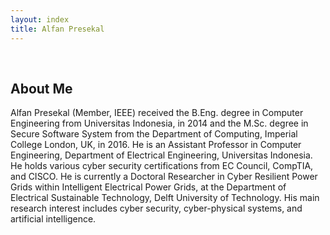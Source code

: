 ```yaml
---
layout: index
title: Alfan Presekal
---
```


<br/>


## About Me

Alfan Presekal (Member, IEEE) received the B.Eng. degree in Computer Engineering from Universitas Indonesia, in 2014 and the M.Sc. degree in Secure Software System from the Department of Computing, Imperial College London, UK, in 2016. He is an Assistant Professor in Computer Engineering, Department of Electrical Engineering, Universitas Indonesia. He holds various cyber security certifications from EC Council, CompTIA, and CISCO. He is currently a Doctoral Researcher in Cyber Resilient Power Grids within Intelligent Electrical Power Grids, at the Department of Electrical Sustainable Technology, Delft University of Technology. His main research interest includes cyber security, cyber-physical systems, and artificial intelligence.


